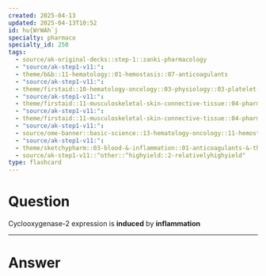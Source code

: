 ```yaml
---
created: 2025-04-13
updated: 2025-04-13T10:52
id: hu{WrWAh`j
specialty: pharmaco
specialty_id: 250
tags:
  - source/ak-original-decks::step-1::zanki-pharmacology
  - "source/ak-step1-v11:": 
  - theme/b&b::11-hematology::01-hemostasis::07-anticoagulants
  - "source/ak-step1-v11:": 
  - theme/firstaid::10-hematology-oncology::03-physiology::03-platelet-plug-formation-(primary-hemostasis)::sketchy-pharm
  - "source/ak-step1-v11:": 
  - theme/firstaid::11-musculoskeletal-skin-connective-tissue::04-pharm::01-arachidonic-acid-pathway
  - "source/ak-step1-v11:": 
  - theme/firstaid::11-musculoskeletal-skin-connective-tissue::04-pharm::01-arachidonic-acid-pathway::antiplatelet-agents-sketch
  - "source/ak-step1-v11:": 
  - source/ome-banner::basic-science::13-hematology-oncology::11-hemostasis
  - "source/ak-step1-v11:": 
  - theme/sketchypharm::03-blood-&-inflammation::01-anticoagulants-&-thrombolytics::03-antiplatelet-agents
  - source/ak-step1-v11::^other::^highyield::2-relativelyhighyield"
type: flashcard
---
```


# Question
Cyclooxygenase-2 expression is **induced** by **inflammation**

---

# Answer
